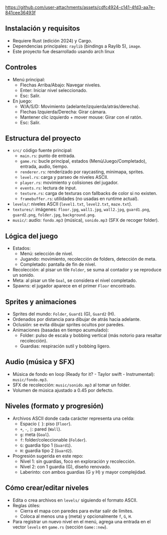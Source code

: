 


https://github.com/user-attachments/assets/cdfc4924-c141-4fd3-aa7e-841cee36493f


## Instalación y requisitos
- Requiere Rust (edición 2024) y Cargo.
- Dependencias principales: `raylib` (bindings a Raylib 5), `image`.
- Este proyecto fue desarrollado usando arch linux

## Controles
- Menú principal:
  - Flechas Arriba/Abajo: Navegar niveles.
  - Enter: Iniciar nivel seleccionado.
  - Esc: Salir.
- En juego:
  - W/A/S/D: Movimiento (adelante/izquierda/atrás/derecha).
  - Flechas Izquierda/Derecha: Girar cámara.
  - Mantener clic izquierdo + mover mouse: Girar con el ratón.
  - Esc: Salir.

## Estructura del proyecto
- `src/` código fuente principal:
  - `main.rs`: punto de entrada.
  - `game.rs`: bucle principal, estados (Menú/Juego/Completado), entrada, audio, tiempo.
  - `renderer.rs`: renderizado por raycasting, minimapa, sprites.
  - `level.rs`: carga y parseo de niveles ASCII.
  - `player.rs`: movimiento y colisiones del jugador.
  - `events.rs`: lectura de input.
  - `texture.rs`: carga de texturas con fallbacks de color si no existen.
  - `framebuffer.rs`: utilidades (no usadas en runtime actual).
- `levels/`: niveles ASCII (`level1.txt`, `level2.txt`, `maze.txt`).
- `textures/`: imágenes: `floor.jpg`, `wall1.jpg`, `wall2.jpg`, `guard1.png`, `guard2.png`, `folder.jpg`, `background.png`.
- `music/`: audio: `fondo.mp3` (música), `sonido.mp3` (SFX de recoger folder).

## Lógica del juego
- Estados:
  - Menú: selección de nivel.
  - Jugando: movimiento, recolección de folders, detección de meta.
  - Completado: pantalla de fin de nivel.
- Recolección: al pisar un tile `Folder`, se suma al contador y se reproduce un sonido.
- Meta: al pisar un tile `Goal`, se considera el nivel completado.
- Spawns: el jugador aparece en el primer `Floor` encontrado.


## Sprites y animaciones
- Sprites del mundo: `Folder`, `Guard1` (G), `Guard2` (H).
- Ordenados por distancia para dibujar de atrás hacia adelante.
- Oclusión: se evita dibujar sprites ocultos por paredes.
- Animaciones (basadas en tiempo acumulado):
  - Folder: pulso de escala y bobbing vertical (más notorio para resaltar recolección).
  - Guardias: respiración sutil y bobbing ligero.

## Audio (música y SFX)
- Música de fondo en loop (Ready for it? - Taylor swift - Instrumental): `music/fondo.mp3`.
- SFX de recolección: `music/sonido.mp3` al tomar un folder.
- Volumen de música ajustado a 0.45 por defecto.

## Niveles (formato y progresión)
- Archivos ASCII donde cada carácter representa una celda:
  - Espacio (` `): piso (`Floor`).
  - `+`, `-`, `|`: pared (`Wall`).
  - `g`: meta (`Goal`).
  - `f`: folder/coleccionable (`Folder`).
  - `G`: guardia tipo 1 (`Guard1`).
  - `H`: guardia tipo 2 (`Guard2`).
- Progresión sugerida en este repo:
  - Nivel 1: sin guardias, foco en exploración y recolección.
  - Nivel 2: con 1 guardia (G), diseño renovado.
  - Laberinto: con ambos guardias (G y H) y mayor complejidad.

## Cómo crear/editar niveles
- Edita o crea archivos en `levels/` siguiendo el formato ASCII.
- Reglas útiles:
  - Cierra el mapa con paredes para evitar salir de límites.
  - Coloca al menos una `g` (meta) y opcionalmente `f`, `G`, `H`.
- Para registrar un nuevo nivel en el menú, agrega una entrada en el vector `levels` en `game.rs` (sección `Game::new`).



